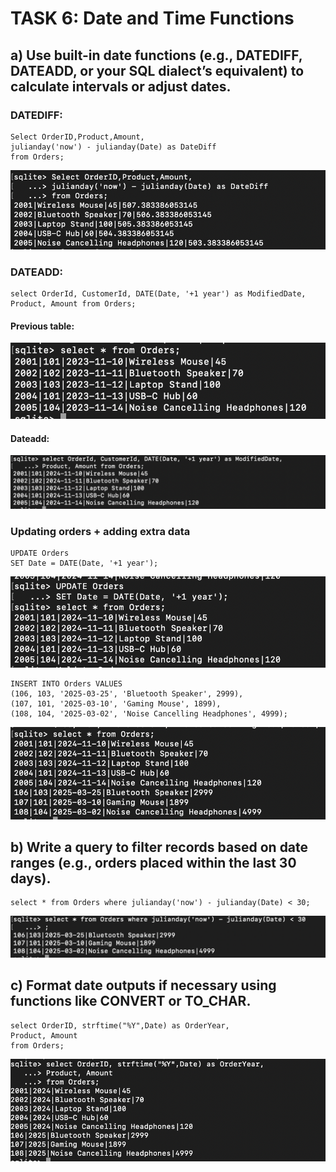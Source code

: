# TASK 6: Date and Time Functions

## a) Use built-in date functions (e.g., DATEDIFF, DATEADD, or your SQL dialect’s equivalent) to calculate intervals or adjust dates.

### DATEDIFF:

```
Select OrderID,Product,Amount,
julianday('now') - julianday(Date) as DateDiff
from Orders;
```

![](task6_DATEDIFF.png)

### DATEADD:

```
select OrderId, CustomerId, DATE(Date, '+1 year') as ModifiedDate,
Product, Amount from Orders;
```

#### Previous table:

![](task6_orders.png)

#### Dateadd:

![](task6_DATEADD.png)

### Updating orders + adding extra data

```
UPDATE Orders
SET Date = DATE(Date, '+1 year');
```

![](task6_UPDATE.png)

```
INSERT INTO Orders VALUES
(106, 103, '2025-03-25', 'Bluetooth Speaker', 2999),
(107, 101, '2025-03-10', 'Gaming Mouse', 1899),
(108, 104, '2025-03-02', 'Noise Cancelling Headphones', 4999);
```

![](task6_INSERT.png)

## b) Write a query to filter records based on date ranges (e.g., orders placed within the last 30 days).

```
select * from Orders where julianday('now') - julianday(Date) < 30;
```

![](task6_interval.png)

## c) Format date outputs if necessary using functions like CONVERT or TO_CHAR.

```
select OrderID, strftime("%Y",Date) as OrderYear,
Product, Amount
from Orders;
```

![](task6_strftime.png)
